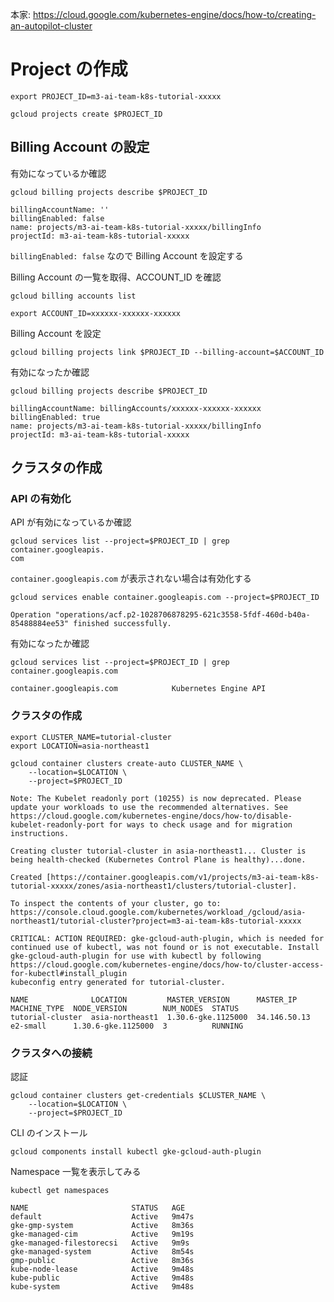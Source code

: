 本家: https://cloud.google.com/kubernetes-engine/docs/how-to/creating-an-autopilot-cluster

# Project の作成

```console
export PROJECT_ID=m3-ai-team-k8s-tutorial-xxxxx
```

```console
gcloud projects create $PROJECT_ID
```

## Billing Account の設定

有効になっているか確認

```console
gcloud billing projects describe $PROJECT_ID
```

```
billingAccountName: ''
billingEnabled: false
name: projects/m3-ai-team-k8s-tutorial-xxxxx/billingInfo
projectId: m3-ai-team-k8s-tutorial-xxxxx
```

`billingEnabled: false` なので Billing Account を設定する

Billing Account の一覧を取得、ACCOUNT_ID を確認

```console
gcloud billing accounts list
```

```console
export ACCOUNT_ID=xxxxxx-xxxxxx-xxxxxx
```

Billing Account を設定

```console
gcloud billing projects link $PROJECT_ID --billing-account=$ACCOUNT_ID
```

有効になったか確認

```console
gcloud billing projects describe $PROJECT_ID
```

```
billingAccountName: billingAccounts/xxxxxx-xxxxxx-xxxxxx
billingEnabled: true
name: projects/m3-ai-team-k8s-tutorial-xxxxx/billingInfo
projectId: m3-ai-team-k8s-tutorial-xxxxx
```

## クラスタの作成

### API の有効化

API が有効になっているか確認

```console
gcloud services list --project=$PROJECT_ID | grep container.googleapis.
com
```

`container.googleapis.com` が表示されない場合は有効化する

```console
gcloud services enable container.googleapis.com --project=$PROJECT_ID
```

```
Operation "operations/acf.p2-1028706878295-621c3558-5fdf-460d-b40a-85488884ee53" finished successfully.
```

有効になったか確認

```console
gcloud services list --project=$PROJECT_ID | grep container.googleapis.com
```

```
container.googleapis.com            Kubernetes Engine API
```

### クラスタの作成

```console
export CLUSTER_NAME=tutorial-cluster
export LOCATION=asia-northeast1
```

```console
gcloud container clusters create-auto CLUSTER_NAME \
    --location=$LOCATION \
    --project=$PROJECT_ID
```

```
Note: The Kubelet readonly port (10255) is now deprecated. Please update your workloads to use the recommended alternatives. See https://cloud.google.com/kubernetes-engine/docs/how-to/disable-kubelet-readonly-port for ways to check usage and for migration instructions.

Creating cluster tutorial-cluster in asia-northeast1... Cluster is being health-checked (Kubernetes Control Plane is healthy)...done.

Created [https://container.googleapis.com/v1/projects/m3-ai-team-k8s-tutorial-xxxxx/zones/asia-northeast1/clusters/tutorial-cluster].

To inspect the contents of your cluster, go to: https://console.cloud.google.com/kubernetes/workload_/gcloud/asia-northeast1/tutorial-cluster?project=m3-ai-team-k8s-tutorial-xxxxx

CRITICAL: ACTION REQUIRED: gke-gcloud-auth-plugin, which is needed for continued use of kubectl, was not found or is not executable. Install gke-gcloud-auth-plugin for use with kubectl by following https://cloud.google.com/kubernetes-engine/docs/how-to/cluster-access-for-kubectl#install_plugin
kubeconfig entry generated for tutorial-cluster.

NAME              LOCATION         MASTER_VERSION      MASTER_IP     MACHINE_TYPE  NODE_VERSION        NUM_NODES  STATUS
tutorial-cluster  asia-northeast1  1.30.6-gke.1125000  34.146.50.13  e2-small      1.30.6-gke.1125000  3          RUNNING
```

### クラスタへの接続

認証

```console
gcloud container clusters get-credentials $CLUSTER_NAME \
    --location=$LOCATION \
    --project=$PROJECT_ID
```

CLI のインストール

```console
gcloud components install kubectl gke-gcloud-auth-plugin
```

Namespace 一覧を表示してみる

```console
kubectl get namespaces
```

```
NAME                       STATUS   AGE
default                    Active   9m47s
gke-gmp-system             Active   8m36s
gke-managed-cim            Active   9m19s
gke-managed-filestorecsi   Active   9m9s
gke-managed-system         Active   8m54s
gmp-public                 Active   8m36s
kube-node-lease            Active   9m48s
kube-public                Active   9m48s
kube-system                Active   9m48s
```
